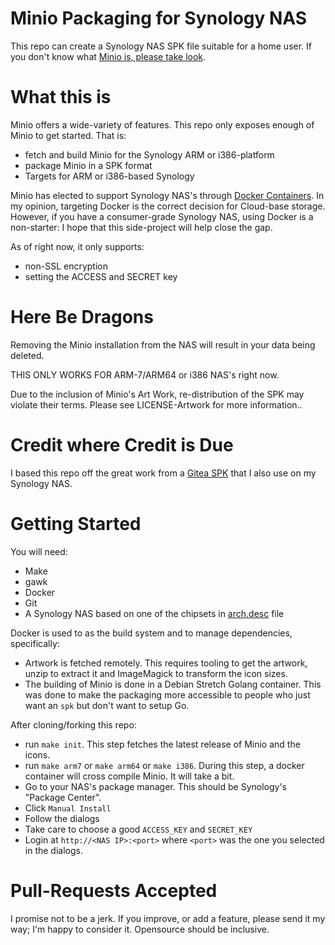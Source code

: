 Minio Packaging for Synology NAS 
==

This repo can create a Synology NAS SPK file suitable for a home user. If you don't know what [Minio is, please take look](https://minio.io/).

What this is
===

Minio offers a wide-variety of features. This repo only exposes enough of Minio to get started. That is:
* fetch and build Minio for the Synology ARM or i386-platform
* package Minio in a SPK format
* Targets for ARM or i386-based Synology

Minio has elected to support Synology NAS's through [Docker Containers](https://github.com/minio/minio/issues/4210). In my opinion, targeting Docker is the correct decision for Cloud-base storage. However, if you have a consumer-grade Synology NAS, using Docker is a non-starter: I hope that this side-project will help close the gap.

As of right now, it only supports:
* non-SSL encryption
* setting the ACCESS and SECRET key

Here Be Dragons
===

Removing the Minio installation from the NAS will result in your data being deleted.

THIS ONLY WORKS FOR ARM-7/ARM64 or i386 NAS's right now.

Due to the inclusion of Minio's Art Work, re-distribution of the SPK may violate their terms. Please see LICENSE-Artwork for more information..

Credit where Credit is Due
===

I based this repo off the great work from a [Gitea SPK](https://github.com/flipswitchingmonkey/gitea-spk) that I also use on my Synology NAS.

Getting Started
===

You will need:
* Make
* gawk
* Docker
* Git
* A Synology NAS based on one of the chipsets in [arch.desc](arch.desc) file

Docker is used to as the build system and to manage dependencies, specifically:
* Artwork is fetched remotely. This requires tooling to get the artwork, unzip to extract it and ImageMagick to transform the icon sizes.
* The building of Minio is done in a Debian Stretch Golang container. This was done to make the packaging more accessible to people who just want an `spk` but don't want to setup Go.

After cloning/forking this repo:
* run `make init`. This step fetches the latest release of Minio and the icons.
* run `make arm7` or `make arm64` or `make i386`. During this step, a docker container will cross compile Minio. It will take a bit.
* Go to your NAS's package manager. This should be Synology's "Package Center".
* Click `Manual Install`
* Follow the dialogs
* Take care to choose a good `ACCESS_KEY` and `SECRET_KEY` 
* Login at `http://<NAS IP>:<port>` where `<port>` was the one you selected in the dialogs.

Pull-Requests Accepted
===

I promise not to be a jerk. If you improve, or add a feature, please send it my way; I'm happy to consider it. Opensource should be inclusive. 
